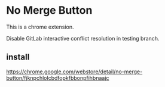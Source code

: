# No Merge Button

This is a chrome extension.

Disable GitLab interactive conflict resolution in testing branch.

## install

https://chrome.google.com/webstore/detail/no-merge-button/fjknpchlolcbdfopkfbbonpfihbnaajc
